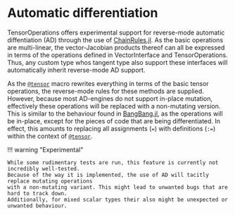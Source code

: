 # Automatic differentiation

TensorOperations offers experimental support for reverse-mode automatic diffentiation (AD)
through the use of [ChainRules.jl](https://github.com/JuliaDiff/ChainRules.jl). As the basic
operations are multi-linear, the vector-Jacobian products thereof can all be expressed in
terms of the operations defined in VectorInterface and TensorOperations. Thus, any custom
type whos tangent type also support these interfaces will automatically inherit reverse-mode
AD support.

As the [`@tensor`](@ref) macro rewrites everything in terms of the basic tensor operations,
the reverse-mode rules for these methods are supplied. However, because most AD-engines do
not support in-place mutation, effectively these operations will be replaced with a
non-mutating version. This is similar to the behaviour found in
[BangBang.jl](https://github.com/JuliaFolds/BangBang.jl), as the operations will be
in-place, except for the pieces of code that are being differentiated. In effect, this
amounts to replacing all assignments (`=`) with definitions (`:=`) within the context of
[`@tensor`](@ref).

!!! warning "Experimental"

    While some rudimentary tests are run, this feature is currently not incredibly well-tested.
    Because of the way it is implemented, the use of AD will tacitly replace mutating operations
    with a non-mutating variant. This might lead to unwanted bugs that are hard to track down.
    Additionally, for mixed scalar types their also might be unexpected or unwanted behaviour.